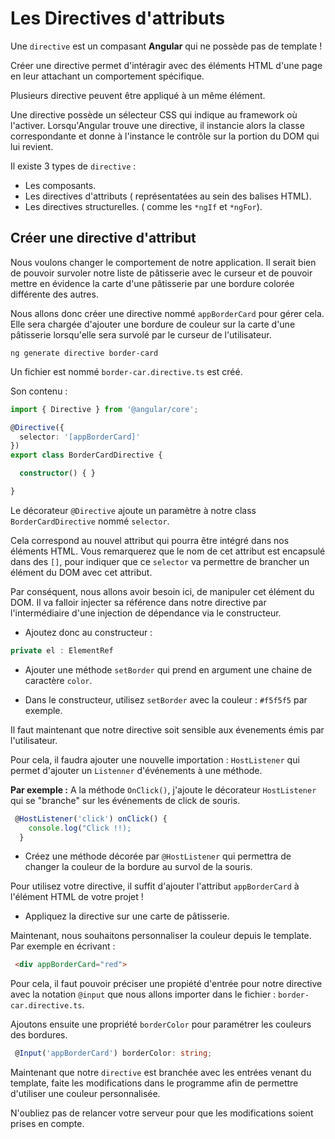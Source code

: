 # Les Directives d'attributs

Une `directive` est un compasant **Angular** qui ne possède pas de template ! 

Créer une directive permet d'intéragir avec des éléments HTML d'une page en leur attachant un comportement spécifique. 

Plusieurs directive peuvent être appliqué à un même élément. 

Une directive possède un sélecteur CSS qui indique au framework où l'activer. 
Lorsqu'Angular trouve une directive, il instancie alors la classe correspondante et donne à l'instance le contrôle sur la portion du DOM qui lui revient. 

Il existe 3 types de `directive` :

* Les composants.
* Les directives d'attributs ( représentatées au sein des balises HTML).
* Les directives structurelles. ( comme les `*ngIf` et `*ngFor`).


## Créer une directive d'attribut

Nous voulons changer le comportement de notre application. 
Il serait bien de pouvoir survoler notre liste de pâtisserie avec le curseur et de pouvoir mettre en évidence la carte d'une pâtisserie par une bordure colorée différente des autres. 

Nous allons donc créer une directive nommé `appBorderCard` pour gérer cela. Elle sera chargée d'ajouter une bordure de couleur sur la carte d'une pâtisserie lorsqu'elle sera survolé par le curseur de l'utilisateur. 

```
ng generate directive border-card
```

Un fichier est nommé `border-car.directive.ts` est créé. 

Son contenu : 

```typescript
import { Directive } from '@angular/core';

@Directive({
  selector: '[appBorderCard]'
})
export class BorderCardDirective {

  constructor() { }

}
```

Le décorateur `@Directive` ajoute un paramètre à notre class `BorderCardDirective` nommé `selector`. 

Cela correspond au nouvel attribut qui pourra être intégré dans nos éléments HTML. Vous remarquerez que le nom de cet attribut est encapsulé dans des `[]`, pour indiquer que ce `selector` va permettre de brancher un élément du DOM avec cet attribut. 

Par conséquent, nous allons avoir besoin ici, de manipuler cet élément du DOM. Il va falloir injecter sa référence dans notre directive par l'intermédiaire d'une injection de dépendance via le constructeur. 

* Ajoutez donc au constructeur : 

```typescript
private el : ElementRef
```

* Ajouter une méthode `setBorder` qui prend en argument une chaine de caractère `color`.

* Dans le constructeur, utilisez `setBorder` avec la couleur : `#f5f5f5` par exemple. 

Il faut maintenant que notre directive soit sensible aux évenements émis par l'utilisateur. 

Pour cela, il faudra ajouter une nouvelle importation : `HostListener` qui permet d'ajouter un `Listenner` d'événements à une méthode. 

**Par exemple :**
A la méthode `OnClick()`, j'ajoute le décorateur `HostListener` qui se "branche" sur les événements de click de souris. 

```typescript
 @HostListener('click') onClick() {
    console.log("Click !!);
  }
```

* Créez  une méthode décorée par `@HostListener` qui permettra de changer la couleur de la bordure au survol de la souris. 
  

Pour utilisez votre directive, il suffit d'ajouter l'attribut `appBorderCard` à l'élément HTML de votre projet ! 

* Appliquez la directive sur une carte de pâtisserie. 

Maintenant, nous souhaitons personnaliser la couleur depuis le template. 
Par exemple en écrivant : 


```html
 <div appBorderCard="red">
```

Pour cela, il faut pouvoir préciser une propiété d'entrée pour notre directive avec la notation `@input` que nous allons importer dans le fichier : `border-car.directive.ts`.

Ajoutons ensuite une propriété `borderColor` pour paramétrer les couleurs des bordures. 

```typescript
 @Input('appBorderCard') borderColor: string;
```

Maintenant que notre `directive` est branchée avec les entrées venant du template, faite les modifications dans le programme afin de permettre d'utiliser une couleur personnalisée. 

N'oubliez pas de relancer votre serveur pour que les modifications soient prises en compte. 




